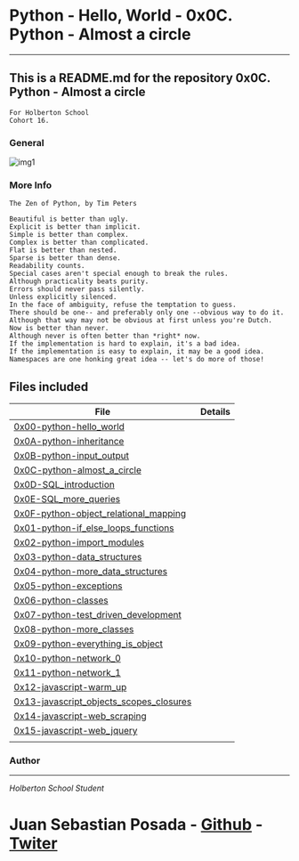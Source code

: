 # Python - Hello, World - 0x0C. Python - Almost a circle
***
## This is a README.md for the repository 0x0C. Python - Almost a circle
```
For Holberton School
Cohort 16.
```
### General
![img1](https://algol.dev/wp-content/uploads/2020/10/02._en_b.png)



### More Info

```
The Zen of Python, by Tim Peters

Beautiful is better than ugly.
Explicit is better than implicit.
Simple is better than complex.
Complex is better than complicated.
Flat is better than nested.
Sparse is better than dense.
Readability counts.
Special cases aren't special enough to break the rules.
Although practicality beats purity.
Errors should never pass silently.
Unless explicitly silenced.
In the face of ambiguity, refuse the temptation to guess.
There should be one-- and preferably only one --obvious way to do it.
Although that way may not be obvious at first unless you're Dutch.
Now is better than never.
Although never is often better than *right* now.
If the implementation is hard to explain, it's a bad idea.
If the implementation is easy to explain, it may be a good idea.
Namespaces are one honking great idea -- let's do more of those!
```

## Files included

| File                 | Details                                    |
|--------------------- | ------------------------------------------ |
| [0x00-python-hello_world](https://github.com/Juansepo13/holbertonschool-higher_level_programming/tree/master/0x00-python-hello_world) |	       |
| [0x0A-python-inheritance](https://github.com/Juansepo13/holbertonschool-higher_level_programming/tree/master/0x0A-python-inheritance) |	       |
| [0x0B-python-input_output](https://github.com/Juansepo13/holbertonschool-higher_level_programming/tree/master/0x0B-python-input_output) |	       |
| [0x0C-python-almost_a_circle](https://github.com/Juansepo13/holbertonschool-higher_level_programming/tree/master/0x0C-python-almost_a_circle) |	       |
| [0x0D-SQL_introduction](https://github.com/Juansepo13/holbertonschool-higher_level_programming/tree/master/0x0D-SQL_introduction) |	       |
| [0x0E-SQL_more_queries](https://github.com/Juansepo13/holbertonschool-higher_level_programming/tree/master/0x0E-SQL_more_queries) |	       |
| [0x0F-python-object_relational_mapping](https://github.com/Juansepo13/holbertonschool-higher_level_programming/tree/master/0x0F-python-object_relational_mapping) |	       |
| [0x01-python-if_else_loops_functions](https://github.com/Juansepo13/holbertonschool-higher_level_programming/tree/master/0x01-python-if_else_loops_functions) |	       |
| [0x02-python-import_modules](https://github.com/Juansepo13/holbertonschool-higher_level_programming/tree/master/0x02-python-import_modules) |	       |
| [0x03-python-data_structures](https://github.com/Juansepo13/holbertonschool-higher_level_programming/tree/master/0x03-python-data_structures) |	       |
| [0x04-python-more_data_structures](https://github.com/Juansepo13/holbertonschool-higher_level_programming/tree/master/0x04-python-more_data_structures) |	       |
| [0x05-python-exceptions](https://github.com/Juansepo13/holbertonschool-higher_level_programming/tree/master/0x05-python-exceptions) |	       |
| [0x06-python-classes](https://github.com/Juansepo13/holbertonschool-higher_level_programming/tree/master/0x06-python-classes) |	       |
| [0x07-python-test_driven_development ]() |	       |
| [0x08-python-more_classes](https://github.com/Juansepo13/holbertonschool-higher_level_programming/tree/master/0x08-python-more_classes) |	       |
| [0x09-python-everything_is_object](https://github.com/Juansepo13/holbertonschool-higher_level_programming/tree/master/0x09-python-everything_is_object) |	       |
| [0x10-python-network_0](https://github.com/Juansepo13/holbertonschool-higher_level_programming/tree/master/0x10-python-network_0) |	       |
| [0x11-python-network_1](https://github.com/Juansepo13/holbertonschool-higher_level_programming/tree/master/0x11-python-network_1) |	       |
| [0x12-javascript-warm_up](https://github.com/Juansepo13/holbertonschool-higher_level_programming/tree/master/0x12-javascript-warm_up) |	       |
| [0x13-javascript_objects_scopes_closures](https://github.com/Juansepo13/holbertonschool-higher_level_programming/tree/master/0x13-javascript_objects_scopes_closures) |	       |
| [0x14-javascript-web_scraping](https://github.com/Juansepo13/holbertonschool-higher_level_programming/tree/master/0x14-javascript-web_scraping) |	       |
| [0x15-javascript-web_jquery](https://github.com/Juansepo13/holbertonschool-higher_level_programming/tree/master/0x15-javascript-web_jquery) |	       |
| []() |	       |



### Author
***
*Holberton School Student*
# Juan Sebastian Posada  - [Github](https://github.com/Juansepo13) - [Twiter](https://twitter.com/@JuanSeb35904130)
